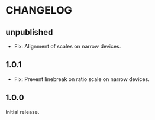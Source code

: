 # CHANGELOG

## unpublished

- Fix: Alignment of scales on narrow devices.

## 1.0.1

- Fix: Prevent linebreak on ratio scale on narrow devices.

## 1.0.0

Initial release.
